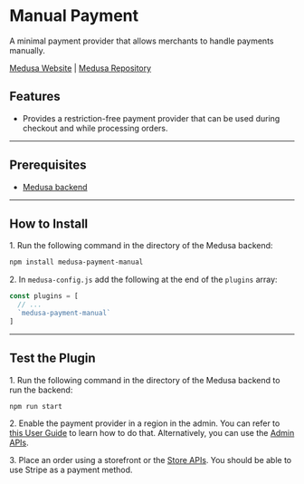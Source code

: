 # Manual Payment

A minimal payment provider that allows merchants to handle payments manually.

[Medusa Website](https://medusajs.com/) | [Medusa Repository](https://github.com/medusajs/medusa)

## Features

- Provides a restriction-free payment provider that can be used during checkout and while processing orders.

---

## Prerequisites

- [Medusa backend](https://docs.medusajs.com/development/backend/install)

---

## How to Install

1\. Run the following command in the directory of the Medusa backend:

  ```bash
  npm install medusa-payment-manual
  ```

2\. In `medusa-config.js` add the following at the end of the `plugins` array:

  ```js
  const plugins = [
    // ...
    `medusa-payment-manual`
  ]
  ```

---

## Test the Plugin

1\. Run the following command in the directory of the Medusa backend to run the backend:

  ```bash
  npm run start
  ```

2\. Enable the payment provider in a region in the admin. You can refer to [this User Guide](https://docs.medusajs.com/user-guide/regions/providers) to learn how to do that. Alternatively, you can use the [Admin APIs](https://docs.medusajs.com/api/admin#tag/Region/operation/PostRegionsRegion).

3\. Place an order using a storefront or the [Store APIs](https://docs.medusajs.com/api/store). You should be able to use Stripe as a payment method.
